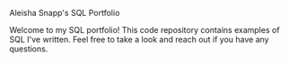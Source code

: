 
Aleisha Snapp's SQL Portfolio

Welcome to my SQL portfolio! This code repository contains examples of SQL I've written. Feel free to take a look and reach out if you have any questions.
